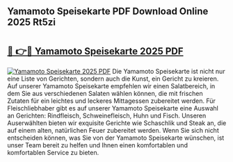## Yamamoto Speisekarte PDF Download Online 2025 Rt5zi

# <h2><a href="http://gce9tzz.nevu.top/?p=Yamamoto+Speisekarte">🔗 👉🔴 Yamamoto Speisekarte 2025 PDF</a></h2>

[![Yamamoto Speisekarte 2025 PDF](https://i.imgur.com/dBaPXMq.png)](http://gce9tzz.nevu.top/?p=Yamamoto+Speisekarte)
Die Yamamoto Speisekarte ist nicht nur eine Liste von Gerichten, sondern auch die Kunst, ein Gericht zu kreieren. Auf unserer Yamamoto Speisekarte empfehlen wir einen Salatbereich, in dem Sie aus verschiedenen Salaten wählen können, die mit frischen Zutaten für ein leichtes und leckeres Mittagessen zubereitet werden. Für Fleischliebhaber gibt es auf unserer Yamamoto Speisekarte eine Auswahl an Gerichten: Rindfleisch, Schweinefleisch, Huhn und Fisch. Unseren Auserwählten bieten wir exquisite Gerichte wie Schaschlik und Steak an, die auf einem alten, natürlichen Feuer zubereitet werden. Wenn Sie sich nicht entscheiden können, was Sie von der Yamamoto Speisekarte wünschen, ist unser Team bereit zu helfen und Ihnen einen komfortablen und komfortablen Service zu bieten.
